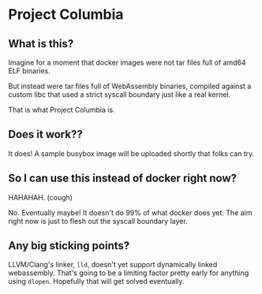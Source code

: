 # Project Columbia

## What is this?

Imagine for a moment that docker images were not tar files full of amd64 ELF binaries.

But instead were tar files full of WebAssembly binaries, compiled against a custom libc
that used a strict syscall boundary just like a real kernel.

That is what Project Columbia is.

## Does it work??

It does! A sample busybox image will be uploaded shortly that folks can try.

## So I can use this instead of docker right now?

HAHAHAH. (cough)

No. Eventually maybe! It doesn't do 99% of what docker does yet. The aim right now
is just to flesh out the syscall boundary layer.

## Any big sticking points?

LLVM/Clang's linker, `lld`, doesn't yet support dynamically linked webassembly. That's
going to be a limiting factor pretty early for anything using `dlopen`. Hopefully
that will get solved eventually.



